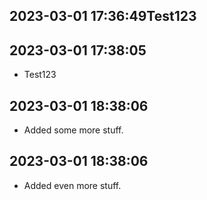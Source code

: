 
 ## 2023-03-01 17:36:49Test123

 ## 2023-03-01 17:38:05
 * Test123

## 2023-03-01 18:38:06
* Added some more stuff.

## 2023-03-01 18:38:06
* Added even more stuff.
